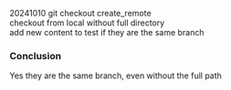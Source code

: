 20241010 git checkout create_remote      
checkout from local without full directory   
add new content to test if they are the same branch   

### Conclusion
Yes they are the same branch, even without the full path